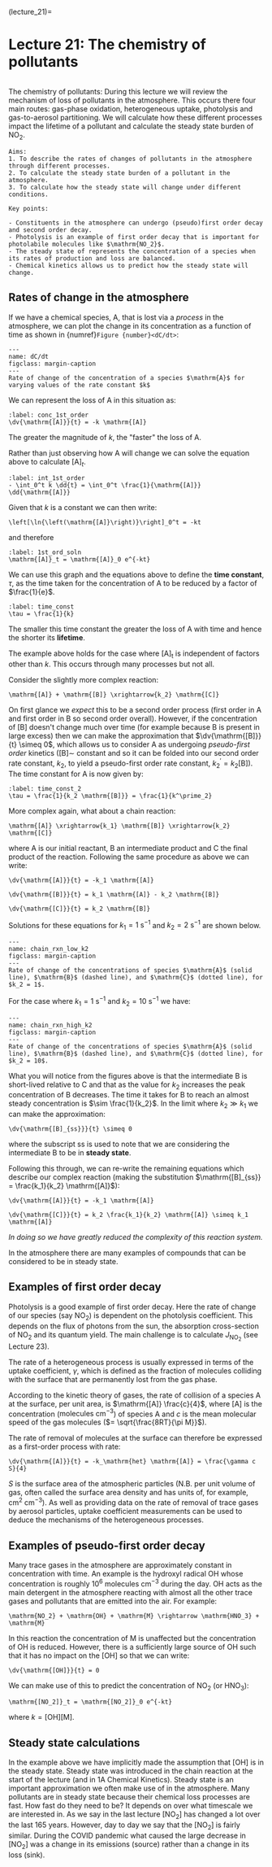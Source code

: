 (lecture_21)=

# Lecture 21: The chemistry of pollutants

```{rubric} Oxidation, phase-transitions, steady-state burdens
```

The chemistry of pollutants: During this lecture we will review the mechanism of loss of pollutants in the atmosphere. 
This occurs there four main routes: gas-phase oxidation, heterogeneous uptake, photolysis and gas-to-aerosol partitioning.
We will calculate how these different processes impact the lifetime of a pollutant and calculate the steady state burden of $\mathrm{NO_2}$.

```{highlights}
Aims:
1. To describe the rates of changes of pollutants in the atmosphere through different processes.
2. To calculate the steady state burden of a pollutant in the atmosphere.
3. To calculate how the steady state will change under different conditions.

Key points:

- Constituents in the atmosphere can undergo (pseudo)first order decay and second order decay.
- Photolysis is an example of first order decay that is important for photolabile molecules like $\mathrm{NO_2}$.
- The steady state of represents the concentration of a species when its rates of production and loss are balanced.
- Chemical kinetics allows us to predict how the steady state will change.
```

## Rates of change in the atmosphere

If we have a chemical species, $\mathrm{A}$, that is lost via a _process_ in the atmosphere, we can plot the change in its concentration as a function of time as shown in {numref}`Figure {number}<dC/dt>`:

```{figure} figures/figure1.png
---
name: dC/dt
figclass: margin-caption
---
Rate of change of the concentration of a species $\mathrm{A}$ for varying values of the rate constant $k$
```

We can represent the loss of $\mathrm{A}$ in this situation as:

```{math}
:label: conc_1st_order
\dv{\mathrm{[A]}}{t} = -k \mathrm{[A]}
```

The greater the magnitude of $k$, the "faster" the loss of $\mathrm{A}$.

Rather than just observing how $\mathrm{A}$ will change we can solve the equation above to calculate $\mathrm{[A]}_t$.

```{math}
:label: int_1st_order
- \int_0^t k \dd{t} = \int_0^t \frac{1}{\mathrm{[A]}} \dd{\mathrm{[A]}}
```

Given that $k$ is a constant we can then write:

```{math}
\left[\ln{\left(\mathrm{[A]}\right)}\right]_0^t = -kt
```

and therefore

```{math}
:label: 1st_ord_soln
\mathrm{[A]}_t = \mathrm{[A]}_0 e^{-kt}
```

We can use this graph and the equations above to define the **time constant**, $\tau$, as the time taken for the concentration of $\mathrm{A}$ to be reduced by a factor of $\frac{1}{e}$.

```{math}
:label: time_const
\tau = \frac{1}{k}
```

The smaller this time constant the greater the loss of $\mathrm{A}$ with time and hence the shorter its **lifetime**.

The example above holds for the case where $\mathrm{[A]_t}$  is independent of factors other than $k$.
This occurs through many processes but not all.

Consider the slightly more complex reaction:

```{math}
\mathrm{[A]} + \mathrm{[B]} \xrightarrow{k_2} \mathrm{[C]}
```

On first glance we _expect_ this to be a second order process (first order in $\mathrm{A}$ and first order in $\mathrm{B}$ so second order overall).
However, if the concentration of $\mathrm{[B]}$ doesn't change much over time (for example because $\mathrm{B}$ is present in large excess) then we can make the approximation that $\dv{\mathrm{[B]}}{t} \simeq 0$,
which allows us to consider $\mathrm{A}$ as undergoing _pseudo-first order_ kinetics ($\mathrm{[B] \sim}$ constant and so it can be folded into our second order rate constant, $k_2$, to yield a pseudo-first order rate constant, $k^\prime_2 = k_2 \mathrm{[B]}$).
The time constant for $\mathrm{A}$ is now given by:

```{math}
:label: time_const_2
\tau = \frac{1}{k_2 \mathrm{[B]}} = \frac{1}{k^\prime_2}
```

More complex again, what about a chain reaction:

```{math}
\mathrm{[A]} \xrightarrow{k_1} \mathrm{[B]} \xrightarrow{k_2} \mathrm{[C]}
```

where $\mathrm{A}$ is our initial reactant, $\mathrm{B}$ an intermediate product and $\mathrm{C}$ the final product of the reaction.
Following the same procedure as above we can write:

```{math}
\dv{\mathrm{[A]}}{t} = -k_1 \mathrm{[A]}
```

```{math}
\dv{\mathrm{[B]}}{t} = k_1 \mathrm{[A]} - k_2 \mathrm{[B]}
```

```{math}
\dv{\mathrm{[C]}}{t} = k_2 \mathrm{[B]}
```

Solutions for these equations for $k_1 = 1 \ \mathrm{s^{-1}}$ and $k_2 = 2 \ \mathrm{s^{-1}}$ are shown below.

```{figure} figures/figure2.png
---
name: chain_rxn_low_k2
figclass: margin-caption
---
Rate of change of the concentrations of species $\mathrm{A}$ (solid line), $\mathrm{B}$ (dashed line), and $\mathrm{C}$ (dotted line), for $k_2 = 1$.  
```

For the case where $k_1 = 1 \ \mathrm{s^{-1}}$ and $k_2 = 10 \ \mathrm{s^{-1}}$ we have:

```{figure} figures/figure3.png
---
name: chain_rxn_high_k2
figclass: margin-caption
---
Rate of change of the concentrations of species $\mathrm{A}$ (solid line), $\mathrm{B}$ (dashed line), and $\mathrm{C}$ (dotted line), for $k_2 = 10$.  
```

What you will notice from the figures above is that the intermediate $\mathrm{B}$ is short-lived relative to $\mathrm{C}$ and that as the value for $k_2$ increases the peak concentration of $\mathrm{B}$ decreases.
The time it takes for B to reach an almost steady concentration is $\sim \frac{1}{k_2}$.
In the limit where $k_2 \gg k_1$ we can make the approximation:

```{math}
\dv{\mathrm{[B]_{ss}}}{t} \simeq 0
```

where the subscript $\mathrm{ss}$ is used to note that we are considering the intermediate $\mathrm{B}$ to be in **steady state**.

Following this through, we can re-write the remaining equations which describe our complex reaction (making the substitution $\mathrm{[B]_{ss}} = \frac{k_1}{k_2} \mathrm{[A]}$):

```{math}
\dv{\mathrm{[A]}}{t} = -k_1 \mathrm{[A]}
```

```{math}
\dv{\mathrm{[C]}}{t} = k_2 \frac{k_1}{k_2} \mathrm{[A]} \simeq k_1 \mathrm{[A]}
```

_In doing so we have greatly reduced the complexity of this reaction system._

In the atmosphere there are many examples of compounds that can be considered to be in steady state.

## Examples of first order decay

Photolysis is a good example of first order decay.
Here the rate of change of our species (say $\mathrm{NO_2}$) is dependent on the photolysis coefficient.
This depends on the flux of photons from the sun, the absorption cross-section of $\mathrm{NO_2}$ and its quantum yield.
The main challenge is to calculate $J_\mathrm{NO_2}$ (see Lecture 23).

The rate of a heterogeneous process is usually expressed in terms of the uptake coefficient, $\gamma$, which is defined as the fraction of molecules colliding with the surface that are permanently lost from the gas phase.

According to the kinetic theory of gases, the rate of collision of a species $\mathrm{A}$ at the surface, per unit area, is $\mathrm{[A]} \frac{c}{4}$,
where $\mathrm{[A]}$ is the concentration ($\mathrm{molecules \ cm^{-3}}$) of species $\mathrm{A}$ and $c$ is the mean molecular speed of the gas molecules ($= \sqrt{\frac{8RT}{\pi M}}$).

The rate of removal of molecules at the surface can therefore be expressed as a first-order process with rate:

```{math}
\dv{\mathrm{[A]}}{t} = -k_\mathrm{het} \mathrm{[A]} = \frac{\gamma c S}{4}
```

$S$ is the surface area of the atmospheric particles (N.B. per unit volume of gas, often called the surface area density and has units of, for example, $\mathrm{cm^2 \ cm^{-3}}$).
As well as providing data on the rate of removal of trace gases by aerosol particles, uptake coefficient measurements can be used to deduce the mechanisms of the heterogeneous processes.

## Examples of pseudo-first order decay

Many trace gases in the atmosphere are approximately constant in concentration with time.
An example is the hydroxyl radical $\mathrm{OH}$ whose concentration is roughly $10^6 \ \mathrm{molecules \ cm^{-3}}$ during the day.
$\mathrm{OH}$ acts as the main detergent in the atmosphere reacting with almost all the other trace gases and pollutants that are emitted into the air.
For example:

```{math}
\mathrm{NO_2} + \mathrm{OH} + \mathrm{M} \rightarrow \mathrm{HNO_3} + \mathrm{M}
```

In this reaction the concentration of $\mathrm{M}$ is unaffected but the concentration of $\mathrm{OH}$ is reduced.
However, there is a sufficiently large source of $\mathrm{OH}$ such that it has no impact on the $\mathrm{[OH]}$ so that we can write:

```{math}
\dv{\mathrm{[OH]}}{t} = 0
```

We can make use of this to predict the concentration of $\mathrm{NO_2}$ (or $\mathrm{HNO_3}$):

```{math}
\mathrm{[NO_2]}_t = \mathrm{[NO_2]}_0 e^{-kt}
```

where $k = \mathrm{[OH][M]}$.

## Steady state calculations

In the example above we have implicitly made the assumption that $\mathrm{[OH]}$ is in the steady state.
Steady state was introduced in the chain reaction at the start of the lecture (and in 1A Chemical Kinetics).
Steady state is an important approximation we often make use of in the atmosphere.
Many pollutants are in steady state because their chemical loss processes are fast.
How fast do they need to be? It depends on over what timescale we are interested in.
As we say in the last lecture $\mathrm{[NO_2]}$ has changed a lot over the last 165 years.
However, day to day we say that the $\mathrm{[NO_2]}$ is fairly similar.
During the COVID pandemic what caused the large decrease in $\mathrm{[NO_2]}$ was a change in its emissions (source) rather than a change in its loss (sink).